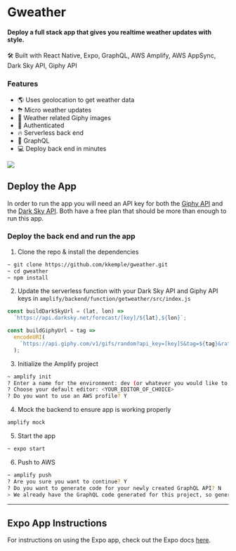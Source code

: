# Gweather

#### Deploy a full stack app that gives you realtime weather updates with style.

🛠 Built with React Native, Expo, GraphQL, AWS Amplify, AWS AppSync, Dark Sky API, Giphy API

### Features

- 🌎 Uses geolocation to get weather data
- ⛈ Micro weather updates
- 🌠 Weather related Giphy images
- 👮‍ Authenticated
- 🔥 Serverless back end
- 🚀 GraphQL
- 💻 Deploy back end in minutes

![](./example.jpg)

## Deploy the App

In order to run the app you will need an API key for both the [Giphy API](https://developers.giphy.com/) and the [Dark Sky API](https://darksky.net/dev). Both have a free plan that should be more than enough to run this app.

### Deploy the back end and run the app

1. Clone the repo & install the dependencies

```sh
~ git clone https://github.com/kkemple/gweather.git
~ cd gweather
~ npm install
```

2. Update the serverless function with your Dark Sky API and Giphy API keys in `amplify/backend/function/getweather/src/index.js`

```javascript
const buildDarkSkyUrl = (lat, lon) =>
  `https://api.darksky.net/forecast/[key]/${lat},${lon}`;

const buildGiphyUrl = tag =>
  encodeURI(
    `https://api.giphy.com/v1/gifs/random?api_key=[key]S&tag=${tag}&rating=G`
  );
```

3. Initialize the Amplify project

```sh
~ amplify init
? Enter a name for the environment: dev (or whatever you would like to call this env)
? Choose your default editor: <YOUR_EDITOR_OF_CHOICE>
? Do you want to use an AWS profile? Y
```

4. Mock the backend to ensure app is working properly

```sh
amplify mock
```

5. Start the app

```sh
~ expo start
```

6. Push to AWS

```sh
~ amplify push
? Are you sure you want to continue? Y
? Do you want to generate code for your newly created GraphQL API? N
> We already have the GraphQL code generated for this project, so generating it here is not necessary.
```

---

## Expo App Instructions

For instructions on using the Expo app, check out the Expo docs [here](https://docs.expo.io/versions/latest/).
